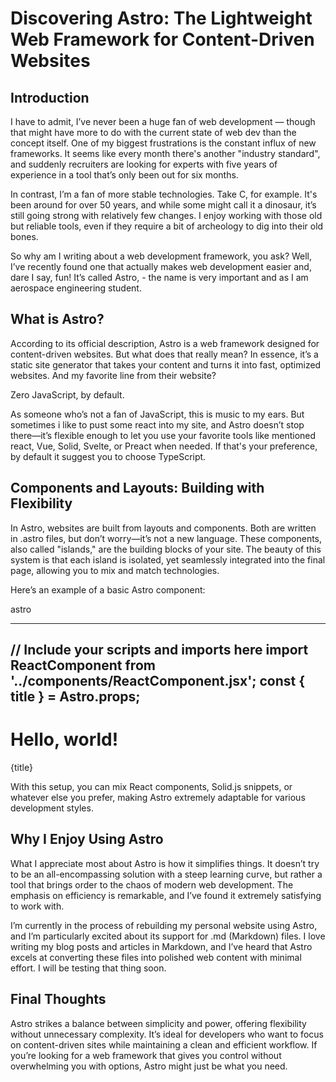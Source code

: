 # Discovering Astro: The Lightweight Web Framework for Content-Driven Websites

## Introduction

I have to admit, I’ve never been a huge fan of web development — though that might have more to do with the current state of web dev than the concept itself. One of my biggest frustrations is the constant influx of new frameworks. It seems like every month there's another "industry standard", and suddenly recruiters are looking for experts with five years of experience in a tool that’s only been out for six months.

In contrast, I’m a fan of more stable technologies. Take C, for example. It's been around for over 50 years, and while some might call it a dinosaur, it’s still going strong with relatively few changes. I enjoy working with those old but reliable tools, even if they require a bit of archeology to dig into their old bones.

So why am I writing about a web development framework, you ask? Well, I’ve recently found one that actually makes web development easier and, dare I say, fun! It’s called Astro, - the name is very important and as I am aerospace engineering student.

## What is Astro?

According to its official description, Astro is a web framework designed for content-driven websites. But what does that really mean? In essence, it’s a static site generator that takes your content and turns it into fast, optimized websites. And my favorite line from their website?

Zero JavaScript, by default.

As someone who’s not a fan of JavaScript, this is music to my ears. But sometimes i like to pust some react into my site, and Astro doesn’t stop there—it’s flexible enough to let you use your favorite tools like mentioned react, Vue, Solid, Svelte, or Preact when needed. If that's your preference, by default it suggest you to choose TypeScript.

## Components and Layouts: Building with Flexibility

In Astro, websites are built from layouts and components. Both are written in .astro files, but don’t worry—it’s not a new language. These components, also called "islands," are the building blocks of your site. The beauty of this system is that each island is isolated, yet seamlessly integrated into the final page, allowing you to mix and match technologies.

Here’s an example of a basic Astro component:

astro

---
// Include your scripts and imports here
import ReactComponent from '../components/ReactComponent.jsx';
const { title } = Astro.props;
---

<!-- HTML structure goes here -->
<h1>Hello, world!</h1>
<p>{title}</p>

<ReactComponent client:visible />

With this setup, you can mix React components, Solid.js snippets, or whatever else you prefer, making Astro extremely adaptable for various development styles.

## Why I Enjoy Using Astro

What I appreciate most about Astro is how it simplifies things. It doesn’t try to be an all-encompassing solution with a steep learning curve, but rather a tool that brings order to the chaos of modern web development. The emphasis on efficiency is remarkable, and I’ve found it extremely satisfying to work with.

I’m currently in the process of rebuilding my personal website using Astro, and I’m particularly excited about its support for .md (Markdown) files. I love writing my blog posts and articles in Markdown, and I’ve heard that Astro excels at converting these files into polished web content with minimal effort. I will be testing that thing soon.

## Final Thoughts

Astro strikes a balance between simplicity and power, offering flexibility without unnecessary complexity. It’s ideal for developers who want to focus on content-driven sites while maintaining a clean and efficient workflow. If you’re looking for a web framework that gives you control without overwhelming you with options, Astro might just be what you need.


